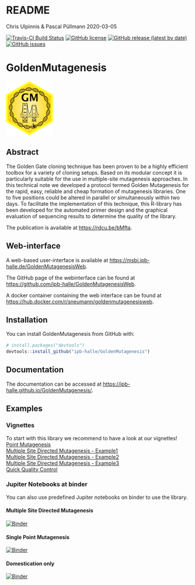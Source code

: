 README
================
Chris Ulpinnis & Pascal Püllmann
2020-03-05

<!-- README.md is generated from README.Rmd. Please edit that file -->

[![Travis-CI Build Status](https://travis-ci.org/ipb-halle/GoldenMutagenesis.svg?branch=master)](https://travis-ci.org/ipb-halle/GoldenMutagenesis)
[![GitHub license](https://img.shields.io/github/license/ipb-halle/GoldenMutagenesis)](https://github.com/ipb-halle/GoldenMutagenesis/blob/master/LICENSE)
[![GitHub release (latest by date)](https://img.shields.io/github/v/release/ipb-halle/GoldenMutagenesis)](https://github.com/ipb-halle/GoldenMutagenesis/releases)
[![GitHub issues](https://img.shields.io/github/issues/ipb-halle/GoldenMutagenesis)](https://github.com/ipb-halle/GoldenMutagenesis/issues)

# GoldenMutagenesis
<img src=https://raw.githubusercontent.com/ipb-halle/GoldenMutagenesis/master/inst/gm_biocsticker.png height="150px"></img>

## Abstract
The Golden Gate cloning technique has been proven to be a highly
efficient toolbox for a variety of cloning setups. Based on its modular
concept it is particularly suitable for the use in multiple-site
mutagenesis approaches. In this technical note we developed a protocol
termed Golden Mutagenesis for the rapid, easy, reliable and cheap
formation of mutagenesis libraries. One to five positions could be
altered in parallel or simultaneously within two days. To facilitate the
implementation of this technique, this R-library has been developed for
the automated primer design and the graphical evaluation of sequencing
results to determine the quality of the library.  

The publication is available at https://rdcu.be/bMfta. 

## Web-interface
A web-based user-interface is available at https://msbi.ipb-halle.de/GoldenMutagenesisWeb.

The GitHub page of the webinterface can be found at https://github.com/ipb-halle/GoldenMutagenesisWeb.

A docker container containing the web interface can be found at https://hub.docker.com/r/sneumann/goldenmutagenesisweb.

## Installation

You can install GoldenMutagenesis from GitHub with:

``` r
# install.packages("devtools")
devtools::install_github("ipb-halle/GoldenMutagenesis")
```

## Documentation

The documentation can be accessed at https://ipb-halle.github.io/GoldenMutagenesis/.

## Examples

### Vignettes
To start with this library we recommend to have a look at our
vignettes\!  
[Point
Mutagenesis](https://ipb-halle.github.io/GoldenMutagenesis/articles/Point_Mutagenesis.html)  
[Multiple Site Directed Mutagenesis -
Example1](https://ipb-halle.github.io/GoldenMutagenesis/articles/MSD.html)  
[Multiple Site Directed Mutagenesis -
Example2](https://ipb-halle.github.io/GoldenMutagenesis/articles/MSD2.html)  
[Multiple Site Directed Mutagenesis -
Example3](https://ipb-halle.github.io/GoldenMutagenesis/articles/MSD3.html)  
[Quick Quality
Control](https://ipb-halle.github.io/GoldenMutagenesis/articles/QQC.html)  

### Jupiter Notebooks at binder

You can also use predefined Jupiter notebooks on binder to use the library.

#### Multiple Site Directed Mutagenesis
[![Binder](https://mybinder.org/badge.svg)](https://mybinder.org/v2/gh/ipb-halle/GoldenMutagenesis/binder?filepath=notebooks%2FMSD_USER.ipynb)

#### Single Point Mutagenesis
[![Binder](https://mybinder.org/badge.svg)](https://mybinder.org/v2/gh/ipb-halle/GoldenMutagenesis/binder?filepath=notebooks%2FSPM_USER.ipynb)

#### Domestication only
[![Binder](https://mybinder.org/badge.svg)](https://mybinder.org/v2/gh/ipb-halle/GoldenMutagenesis/binder?filepath=notebooks%2FDomesticate_only_USER.ipynb)
